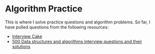 # Algorithm Practice

This is where I solve practice questions and algorithm problems. So far, I have pulled questions from the following resources:

- [Interview Cake](https://www.interviewcake.com/)
- [500 Data structures and algorithms interview questions and their solutions](https://techiedelight.quora.com/500-Data-Structures-and-Algorithms-practice-problems-and-their-solutions)
